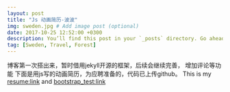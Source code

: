 ```yaml
---
layout: post
title: "Js 动画简历-波波"
img: sweden.jpg # Add image post (optional)
date: 2017-10-25 12:52:00 +0300
description: You’ll find this post in your `_posts` directory. Go ahead and edit it and re-build the site to see your changes. # Add post description (optional)
tag: [Sweden, Travel, Forest]
---
```


博客第一次搭出来，暂时借用jekyll开源的框架，后续会继续完善，
增加评论等功能
下面是用js写的动画简历，为应聘准备的，代码已上传github。
This is my [resume:link](http://www.frenkiss.site/resume-master/intro.html)
and [bootstrap_test:link](http://www.frenkiss.site/项目/bootstrap.html)

